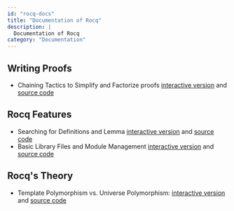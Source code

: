 ```yaml
---
id: "rocq-docs"
title: "Documentation of Rocq"
description: |
  Documentation of Rocq
category: "Documentation"
---
```



## Writing Proofs

- Chaining Tactics to Simplify and Factorize proofs [interactive
  version](https://coq.inria.fr/platform-docs/Tutorial_Chaining_Tactics.html)
  and [source
  code](https://coq.inria.fr/platform-docs/Tutorial_Chaining_Tactics.v)

## Rocq Features

- Searching for Definitions and Lemma [interactive
  version](https://coq.inria.fr/platform-docs/SearchTutorial.html) and
  [source code](https://coq.inria.fr/platform-docs/SearchTutorial.v)
- Basic Library Files and Module Management [interactive
  version](https://coq.inria.fr/platform-docs/RequireImportTutorial.html)
  and [source
  code](https://coq.inria.fr/platform-docs/RequireImportTutorial.v)

## Rocq's Theory

- Template Polymorphism vs. Universe Polymorphism: [interactive
  version](https://coq.inria.fr/platform-docs/Explanation_Template_Polymorphism.html)
  and [source
  code](https://coq.inria.fr/platform-docs/Explanation_Template_Polymorphism.v)

